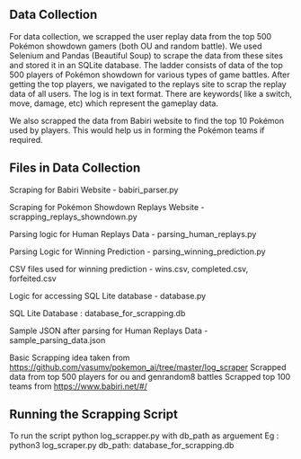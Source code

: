 ## Data Collection
For data collection, we scrapped the user replay data from the top 500 Pokémon showdown gamers (both OU and random battle). We used Selenium and Pandas (Beautiful Soup) to scrape the data from these sites and stored it in an SQLite database. 
The ladder consists of data of the top 500 players of Pokémon showdown for various types of game battles. After getting the top players, we navigated to the replays site to scrap the replay data of all users. The log is in text format. There are keywords( like a switch, move, damage, etc) which represent the gameplay data.

We also scrapped the data from Babiri website to find the top 10 Pokémon used by players. 
This would help us in forming the Pokémon teams if required.

 ## Files in Data Collection
 
 Scraping for Babiri Website - babiri_parser.py
 
 Scraping for Pokémon Showdown Replays Website - scrapping_replays_showndown.py
 
 Parsing logic for Human Replays Data - parsing_human_replays.py
 
 Parsing Logic for Winning Prediction - parsing_winning_prediction.py
 
 CSV files used for winning prediction - wins.csv, completed.csv, forfeited.csv
 
 Logic for accessing SQL Lite database - database.py
 
 SQL Lite Database : database_for_scrapping.db 
 
 Sample JSON after parsing for Human Replays Data - sample_parsing_data.json
 
 
 Basic Scrapping idea taken from https://github.com/vasumv/pokemon_ai/tree/master/log_scraper 
 Scrapped data from top 500 players for ou and genrandom8 battles 
 Scrapped top 100 teams from https://www.babiri.net/#/ 
 
 ## Running the Scrapping Script
 
 To run the script python log_scrapper.py with db_path as arguement
 Eg : python3 log_scraper.py  db_path: database_for_scrapping.db 
 
 
